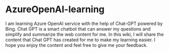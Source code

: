 # AzureOpenAI-learning
I am learning Azure OpenAI service with the help of Chat-GPT powered by Bing. Chat GPT is a smart chatbot that can answer my questions and simplify and summarize the web content for me. In this wiki, I will share the content that Chat GPT has created for me to make my learning easier. I hope you enjoy the content and feel free to give me your feedback.
